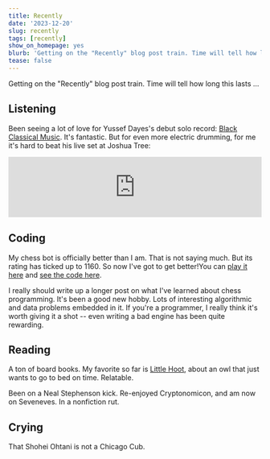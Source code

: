 ```yaml
---
title: Recently
date: '2023-12-20'
slug: recently
tags: [recently]
show_on_homepage: yes
blurb: 'Getting on the "Recently" blog post train. Time will tell how long this lasts ...'
tease: false
---
```


Getting on the "Recently" blog post train. Time will tell how long this lasts ...

## Listening

Been seeing a lot of love for Yussef Dayes's debut solo record: [Black Classical Music](https://yussefdayes.bandcamp.com/album/black-classical-music). It's fantastic. But for even more electric drumming, for me it's hard to beat his live set at Joshua Tree:

<iframe style="border: 0; width: 100%; height: 120px;" src="https://bandcamp.com/EmbeddedPlayer/album=2494613962/size=large/bgcol=ffffff/linkcol=0687f5/tracklist=false/artwork=small/transparent=true/" seamless><a href="https://yussefdayes.bandcamp.com/album/the-yussef-dayes-experience-live-at-joshua-tree-presented-by-soulection">The Yussef Dayes Experience Live at Joshua Tree (Presented by Soulection) by Yussef Dayes</a></iframe>

## Coding

My chess bot is officially better than I am. That is not saying much. But its rating has ticked up to 1160. So now I've got to get better!You can [play it here](https://lichess.org/@/badchess_bot) and [see the code here](https://github.com/kevinschaul/badchess).

I really should write up a longer post on what I've learned about chess programming. It's been a good new hobby. Lots of interesting algorithmic and data problems embedded in it. If you're a programmer, I really think it's worth giving it a shot -- even writing a bad engine has been quite rewarding.

## Reading

A ton of board books. My favorite so far is [Little Hoot](https://www.thriftbooks.com/w/little-hoot_amy-krouse-rosenthal_jen-corace/299352/#edition=4518518&idiq=4779215), about an owl that just wants to go to bed on time. Relatable.

Been on a Neal Stephenson kick. Re-enjoyed Cryptonomicon, and am now on Seveneves. In a nonfiction rut.

## Crying

That Shohei Ohtani is not a Chicago Cub.